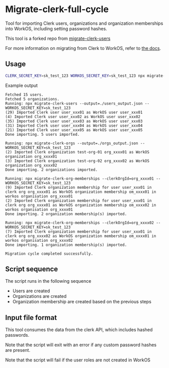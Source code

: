 # Migrate-clerk-full-cycle

Tool for importing Clerk users, organizations and organization memberships into WorkOS, including setting password hashes.

This tool is a forked repo from [migrate-clerk-users](https://github.com/workos/migrate-clerk-users)

For more information on migrating from Clerk to WorkOS, refer to [the docs](https://workos.com/docs/migrate/clerk).

## Usage

```bash
CLERK_SECRET_KEY=sk_test_123 WORKOS_SECRET_KEY=sk_test_123 npx migrate-full-cycle
```

Example output

```
Fetched 15 users.
Fetched 5 organizations.
Running: npx migrate-clerk-users --output=./users_output.json --WORKOS_SECRET_KEY=sk_test_123
(29) Imported Clerk user user_xxx01 as WorkOS user user_xxx01
(4) Imported Clerk user user_xxx02 as WorkOS user user_xxx02
(35) Imported Clerk user user_xxx03 as WorkOS user user_xxx03
(31) Imported Clerk user user_xxx04 as WorkOS user user_xxx04
(21) Imported Clerk user user_xxx05 as WorkOS user user_xxx05
Done importing. 5 users imported.

Running: npx migrate-clerk-orgs --output=./orgs_output.json --WORKOS_SECRET_KEY=sk_test_123
(2) Imported Clerk organization test-org-01 org_xxxx01 as WorkOS organization org_xxxx01
(3) Imported Clerk organization test-org-02 org_xxxx02 as WorkOS organization org_xxxx02
Done importing. 2 organizations imported.

Running: npx migrate-clerk-org-memberships --clerkOrgId=org_xxxx01 --WORKOS_SECRET_KEY=sk_test_123
(9) Imported Clerk organization membership for user user_xxx01 in clerk org org_xxxx01 as WorkOS organization membership om_xxxx01 in workos organisation org_xxxx01
(2) Imported Clerk organization membership for user user_xxx01 in clerk org org_xxxx01 as WorkOS organization membership om_xxxx02 in workos organisation org_xxxx01
Done importing. 2 organization membership(s) imported.

Running: npx migrate-clerk-org-memberships --clerkOrgId=org_xxxx02 --WORKOS_SECRET_KEY=sk_test_123
(7) Imported Clerk organization membership for user user_xxx01 in clerk org org_xxxx02 as WorkOS organization membership om_xxxx01 in workos organisation org_xxxx02
Done importing. 1 organization membership(s) imported.

Migration cycle completed successfully.
```

## Script sequence

The script runs in the following sequence

- Users are created
- Organizations are created
- Organization membership are created based on the previous steps

## Input file format

This tool consumes the data from the clerk API, which includes hashed passwords.

Note that the script will exit with an error if any custom password hashes are present.

Note that the script will fail if the user roles are not created in WorkOS
